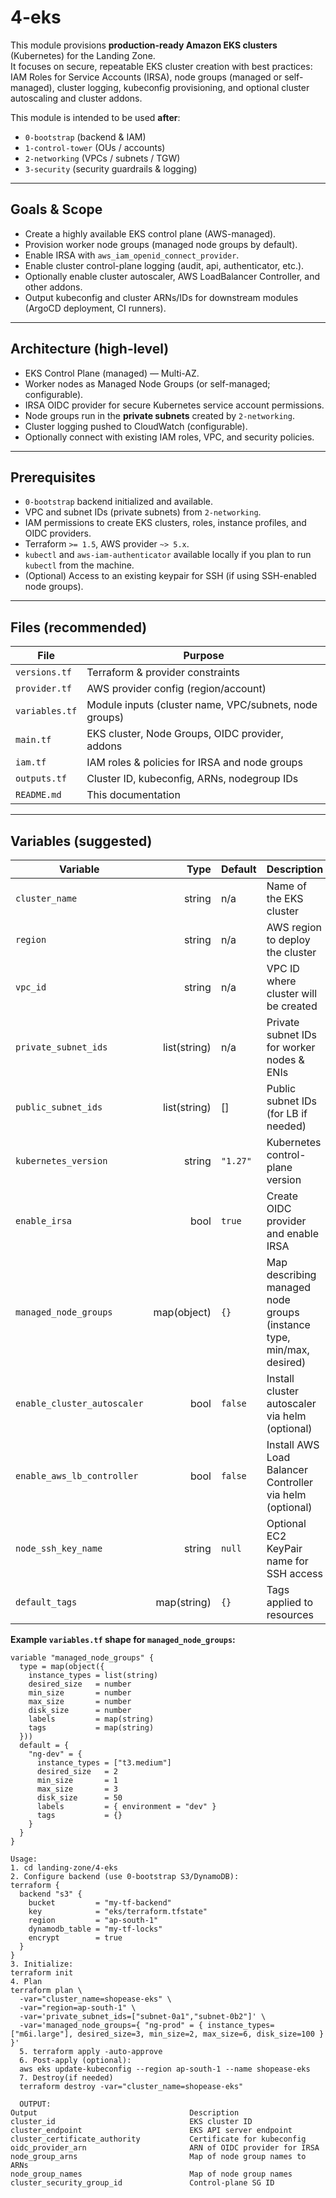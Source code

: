 # 4-eks

This module provisions **production-ready Amazon EKS clusters** (Kubernetes) for the Landing Zone.  
It focuses on secure, repeatable EKS cluster creation with best practices: IAM Roles for Service Accounts (IRSA), node groups (managed or self-managed), cluster logging, kubeconfig provisioning, and optional cluster autoscaling and cluster addons.

This module is intended to be used **after**:
- `0-bootstrap` (backend & IAM)
- `1-control-tower` (OUs / accounts)
- `2-networking` (VPCs / subnets / TGW)
- `3-security` (security guardrails & logging)

---

## Goals & Scope

- Create a highly available EKS control plane (AWS-managed).
- Provision worker node groups (managed node groups by default).
- Enable IRSA with `aws_iam_openid_connect_provider`.
- Enable cluster control-plane logging (audit, api, authenticator, etc.).
- Optionally enable cluster autoscaler, AWS LoadBalancer Controller, and other addons.
- Output kubeconfig and cluster ARNs/IDs for downstream modules (ArgoCD deployment, CI runners).

---

## Architecture (high-level)

- EKS Control Plane (managed) — Multi-AZ.
- Worker nodes as Managed Node Groups (or self-managed; configurable).
- IRSA OIDC provider for secure Kubernetes service account permissions.
- Node groups run in the **private subnets** created by `2-networking`.
- Cluster logging pushed to CloudWatch (configurable).
- Optionally connect with existing IAM roles, VPC, and security policies.

---

## Prerequisites

- `0-bootstrap` backend initialized and available.
- VPC and subnet IDs (private subnets) from `2-networking`.
- IAM permissions to create EKS clusters, roles, instance profiles, and OIDC providers.
- Terraform `>= 1.5`, AWS provider `~> 5.x`.
- `kubectl` and `aws-iam-authenticator` available locally if you plan to run `kubectl` from the machine.
- (Optional) Access to an existing keypair for SSH (if using SSH-enabled node groups).

---

## Files (recommended)

| File           | Purpose |
|----------------|---------|
| `versions.tf`  | Terraform & provider constraints |
| `provider.tf`  | AWS provider config (region/account) |
| `variables.tf` | Module inputs (cluster name, VPC/subnets, node groups) |
| `main.tf`      | EKS cluster, Node Groups, OIDC provider, addons |
| `iam.tf`       | IAM roles & policies for IRSA and node groups |
| `outputs.tf`   | Cluster ID, kubeconfig, ARNs, nodegroup IDs |
| `README.md`    | This documentation |

---

## Variables (suggested)

| Variable | Type | Default | Description |
|---|---:|---|---|
| `cluster_name` | string | n/a | Name of the EKS cluster |
| `region` | string | n/a | AWS region to deploy the cluster |
| `vpc_id` | string | n/a | VPC ID where cluster will be created |
| `private_subnet_ids` | list(string) | n/a | Private subnet IDs for worker nodes & ENIs |
| `public_subnet_ids` | list(string) | [] | Public subnet IDs (for LB if needed) |
| `kubernetes_version` | string | `"1.27"` | Kubernetes control-plane version |
| `enable_irsa` | bool | `true` | Create OIDC provider and enable IRSA |
| `managed_node_groups` | map(object) | `{}` | Map describing managed node groups (instance type, min/max, desired) |
| `enable_cluster_autoscaler` | bool | `false` | Install cluster autoscaler via helm (optional) |
| `enable_aws_lb_controller` | bool | `false` | Install AWS Load Balancer Controller via helm (optional) |
| `node_ssh_key_name` | string | `null` | Optional EC2 KeyPair name for SSH access |
| `default_tags` | map(string) | `{}` | Tags applied to resources |

**Example `variables.tf` shape for `managed_node_groups`:**
```hcl
variable "managed_node_groups" {
  type = map(object({
    instance_types = list(string)
    desired_size   = number
    min_size       = number
    max_size       = number
    disk_size      = number
    labels         = map(string)
    tags           = map(string)
  }))
  default = {
    "ng-dev" = {
      instance_types = ["t3.medium"]
      desired_size   = 2
      min_size       = 1
      max_size       = 3
      disk_size      = 50
      labels         = { environment = "dev" }
      tags           = {}
    }
  }
}

Usage:
1. cd landing-zone/4-eks
2. Configure backend (use 0-bootstrap S3/DynamoDB):
terraform {
  backend "s3" {
    bucket         = "my-tf-backend"
    key            = "eks/terraform.tfstate"
    region         = "ap-south-1"
    dynamodb_table = "my-tf-locks"
    encrypt        = true
  }
}
3. Initialize:
terraform init
4. Plan
terraform plan \
  -var="cluster_name=shopease-eks" \
  -var="region=ap-south-1" \
  -var='private_subnet_ids=["subnet-0a1","subnet-0b2"]' \
  -var='managed_node_groups={ "ng-prod" = { instance_types=["m6i.large"], desired_size=3, min_size=2, max_size=6, disk_size=100 } }'
  5. terraform apply -auto-approve
  6. Post-apply (optional):
  aws eks update-kubeconfig --region ap-south-1 --name shopease-eks
  7. Destroy(if needed)
  terraform destroy -var="cluster_name=shopease-eks"

  OUTPUT:
Output                                  Description
cluster_id                              EKS cluster ID
cluster_endpoint                        EKS API server endpoint
cluster_certificate_authority           Certificate for kubeconfig
oidc_provider_arn                       ARN of OIDC provider for IRSA
node_group_arns                         Map of node group names to ARNs                                    
node_group_names                        Map of node group names                 cluster_security_group_id               Control-plane SG ID


